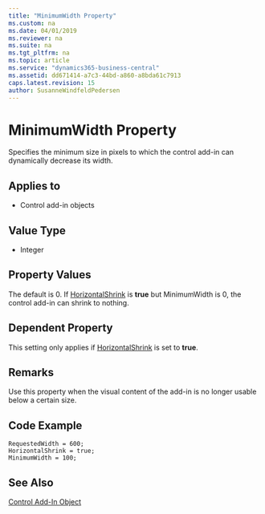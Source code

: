 ```yaml
---
title: "MinimumWidth Property"
ms.custom: na
ms.date: 04/01/2019
ms.reviewer: na
ms.suite: na
ms.tgt_pltfrm: na
ms.topic: article
ms.service: "dynamics365-business-central"
ms.assetid: dd671414-a7c3-44bd-a860-a8bda61c7913
caps.latest.revision: 15
author: SusanneWindfeldPedersen
---
```


 

# MinimumWidth Property

Specifies the minimum size in pixels to which the control add-in can dynamically decrease its width.

## Applies to
- Control add-in objects
  
## Value Type 
  
-   Integer 

## Property Values
The default is 0. If [HorizontalShrink](devenv-horizontalshrink-property.md) is **true** but MinimumWidth is 0, the control add-in can shrink to nothing.

## Dependent Property
This setting only applies if [HorizontalShrink](devenv-horizontalshrink-property.md) is set to **true**.

## Remarks 
Use this property when the visual content of the add-in is no longer usable below a certain size.

## Code Example 
```
RequestedWidth = 600;
HorizontalShrink = true;
MinimumWidth = 100;
```

## See Also  
[Control Add-In Object](../devenv-control-addin-object.md)   
 